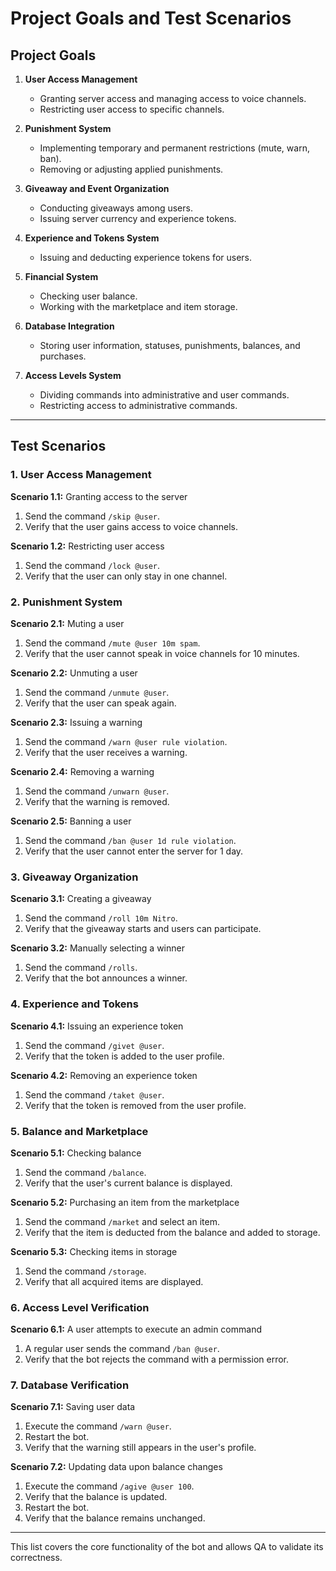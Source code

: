 # Project Goals and Test Scenarios

## Project Goals

1. **User Access Management**
   - Granting server access and managing access to voice channels.
   - Restricting user access to specific channels.

2. **Punishment System**
   - Implementing temporary and permanent restrictions (mute, warn, ban).
   - Removing or adjusting applied punishments.

3. **Giveaway and Event Organization**
   - Conducting giveaways among users.
   - Issuing server currency and experience tokens.

4. **Experience and Tokens System**
   - Issuing and deducting experience tokens for users.
   
5. **Financial System**
   - Checking user balance.
   - Working with the marketplace and item storage.

6. **Database Integration**
   - Storing user information, statuses, punishments, balances, and purchases.
   
7. **Access Levels System**
   - Dividing commands into administrative and user commands.
   - Restricting access to administrative commands.

---

## Test Scenarios

### 1. User Access Management
**Scenario 1.1:** Granting access to the server
1. Send the command `/skip @user`.
2. Verify that the user gains access to voice channels.

**Scenario 1.2:** Restricting user access
1. Send the command `/lock @user`.
2. Verify that the user can only stay in one channel.

### 2. Punishment System
**Scenario 2.1:** Muting a user
1. Send the command `/mute @user 10m spam`.
2. Verify that the user cannot speak in voice channels for 10 minutes.

**Scenario 2.2:** Unmuting a user
1. Send the command `/unmute @user`.
2. Verify that the user can speak again.

**Scenario 2.3:** Issuing a warning
1. Send the command `/warn @user rule violation`.
2. Verify that the user receives a warning.

**Scenario 2.4:** Removing a warning
1. Send the command `/unwarn @user`.
2. Verify that the warning is removed.

**Scenario 2.5:** Banning a user
1. Send the command `/ban @user 1d rule violation`.
2. Verify that the user cannot enter the server for 1 day.

### 3. Giveaway Organization
**Scenario 3.1:** Creating a giveaway
1. Send the command `/roll 10m Nitro`.
2. Verify that the giveaway starts and users can participate.

**Scenario 3.2:** Manually selecting a winner
1. Send the command `/rolls`.
2. Verify that the bot announces a winner.

### 4. Experience and Tokens
**Scenario 4.1:** Issuing an experience token
1. Send the command `/givet @user`.
2. Verify that the token is added to the user profile.

**Scenario 4.2:** Removing an experience token
1. Send the command `/taket @user`.
2. Verify that the token is removed from the user profile.

### 5. Balance and Marketplace
**Scenario 5.1:** Checking balance
1. Send the command `/balance`.
2. Verify that the user's current balance is displayed.

**Scenario 5.2:** Purchasing an item from the marketplace
1. Send the command `/market` and select an item.
2. Verify that the item is deducted from the balance and added to storage.

**Scenario 5.3:** Checking items in storage
1. Send the command `/storage`.
2. Verify that all acquired items are displayed.

### 6. Access Level Verification
**Scenario 6.1:** A user attempts to execute an admin command
1. A regular user sends the command `/ban @user`.
2. Verify that the bot rejects the command with a permission error.

### 7. Database Verification
**Scenario 7.1:** Saving user data
1. Execute the command `/warn @user`.
2. Restart the bot.
3. Verify that the warning still appears in the user's profile.

**Scenario 7.2:** Updating data upon balance changes
1. Execute the command `/agive @user 100`.
2. Verify that the balance is updated.
3. Restart the bot.
4. Verify that the balance remains unchanged.

---

This list covers the core functionality of the bot and allows QA to validate its correctness.